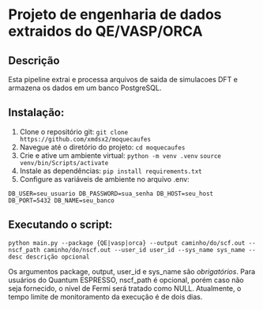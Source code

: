 # Projeto de engenharia de dados extraidos do QE/VASP/ORCA

## Descrição
Esta pipeline extrai e processa arquivos de saida de simulacoes DFT e armazena os dados em um banco PostgreSQL.

## Instalação:

1. Clone o repositório git:
`git clone https://github.com/xmdsx2/moquecaufes`
2. Navegue até o diretório do projeto:
`cd moquecaufes`
3. Crie e ative um ambiente virtual:
``python -m venv .venv``
``source venv/bin/Scripts/activate``
4. Instale as dependências:
``pip install requirements.txt``
5. Configure as variáveis de ambiente no arquivo .env:

``DB_USER=seu_usuario
DB_PASSWORD=sua_senha
DB_HOST=seu_host
DB_PORT=5432
DB_NAME=seu_banco``
## Executando o script:

``python main.py --package {QE|vasp|orca} --output caminho/do/scf.out --nscf_path caminho/do/nscf.out --user_id user_id --sys_name sys_name
--desc descrição opcional``

Os argumentos package, output, user_id e sys_name são *obrigatórios*. 
Para usuários do Quantum ESPRESSO, nscf_path é opcional, porém caso não seja fornecido, o nível de Fermi será tratado como NULL.
Atualmente, o tempo limite de monitoramento da execução é de dois dias.
